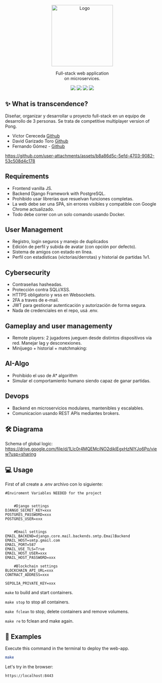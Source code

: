 <p align="center">
  <a>
    <img src="https://upload.wikimedia.org/wikipedia/commons/thumb/8/8d/42_Logo.svg/1200px-42_Logo.svg.png" alt="Logo" width="200" height="200">
  </a>

  <p align="center">
     Full-stack web application<br>
    on microservices.
    <br />
	</p>
</p>

<p align="center">
  <img src="https://img.shields.io/badge/Makefile-8A2BE2">
  <img src="https://img.shields.io/badge/C-4682B4">
  <img src="https://img.shields.io/badge/Shell-2E8B57">
  <img src="https://img.shields.io/badge/Gcc-00FF00">
  
</p>

## &#x2728; What is transcendence?
Diseñar, organizar y desarrollar u  proyecto full-stack en un equipo de desarrollo de 3 personas. Se trata de competitive multiplayer version of Pong.
- Victor Cereceda [Github](https://github.com/vcereced)
- David Garizado Toro [Github](https://github.com/garydd1)
- Fernando Gómez - [Github](https://github.com/fer5899)
  

https://github.com/user-attachments/assets/b8a86d5c-5efd-4703-9082-53c508d4c178



## Requirements
- Frontend vanilla JS.
- Backend Django Framework with PostgreSQL.
- Prohibido usar librerías que resuelvan funciones completas.
- La web debe ser una SPA, sin errores visibles y compatible con Google Chrome actualizado.
- Todo debe correr con un solo comando usando Docker.

## User Management
- Registro, login seguros y manejo de duplicados 
- Edición de perfil y subida de avatar (con opción por defecto).
- Sistema de amigos con estado en línea.
- Perfil con estadísticas (victorias/derrotas) y historial de partidas 1v1.

## Cybersecurity
- Contraseñas hasheadas.
- Protección contra SQLi/XSS.
- HTTPS obligatorio y wss en Websockets.
- 2FA a traves de e-mail.
- JWT para gestionar autenticación y autorización de forma segura.
- Nada de credenciales en el repo, usá .env.

## Gameplay and user managementy
- Remote players: 2 jugadores jueguen desde distintos dispositivos vía red. Manejar lag y desconexiones.
- Minijuego + historial + matchmaking:

## AI-Algo
- Prohibido el uso de A* algorithm
- Simular el comportamiento humano siendo capaz de ganar partidas.

## Devops
- Backend en microservicios modulares, mantenibles y escalables.
- Comunicacion usando REST APIs mediantes brokers.

## &#x1F6E0; Diagrama

Schema of global logic:
https://drive.google.com/file/d/1Llc0r4MQEMciNO2diklEgxHzNlYJo6Po/view?usp=sharing

## &#x1F4BB; Usage

First of all create a .env archivo con lo siguiente:
```
#Enviroment Variables NEEDED for the project


    #Django settings
DJANGO_SECRET_KEY=xxx
POSTGRES_PASSWORD=xxx
POSTGRES_USER=xxx


    #Email settings
EMAIL_BACKEND=django.core.mail.backends.smtp.EmailBackend
EMAIL_HOST=smtp.gmail.com
EMAIL_PORT=587
EMAIL_USE_TLS=True
EMAIL_HOST_USER=xxx
EMAIL_HOST_PASSWORD=xxx

    #Blockchain settings
BLOCKCHAIN_API_URL=xxx
CONTRACT_ADDRESS=xxx

SEPOLIA_PRIVATE_KEY=xxx
```

`make` to build and start containers.

`make stop` to stop all containers.

`make fclean` to stop, delete containers and remove volumens.

`make re` to fclean and make again.

## &#x1F4D6; Examples

Execute this command in the terminal to deploy the web-app.

```bash
make
```

Let's try in the browser:

`https://localhost:8443`


